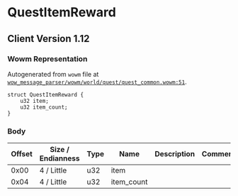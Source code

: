 # QuestItemReward

## Client Version 1.12

### Wowm Representation

Autogenerated from `wowm` file at [`wow_message_parser/wowm/world/quest/quest_common.wowm:51`](https://github.com/gtker/wow_messages/tree/main/wow_message_parser/wowm/world/quest/quest_common.wowm#L51).
```rust,ignore
struct QuestItemReward {
    u32 item;
    u32 item_count;
}
```
### Body

| Offset | Size / Endianness | Type | Name | Description | Comment |
| ------ | ----------------- | ---- | ---- | ----------- | ------- |
| 0x00 | 4 / Little | u32 | item |  |  |
| 0x04 | 4 / Little | u32 | item_count |  |  |

